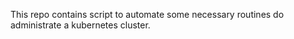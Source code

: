 This repo contains script to automate some necessary routines do administrate a kubernetes cluster.
